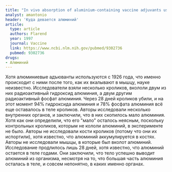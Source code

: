 ```yaml
---
title: "In vivo absorption of aluminium-containing vaccine adjuvants using 26Al"
analyst: amantonio
header: 'Куда девается алюминий'
article:
  type: article
  authors: Flarend
  year: 1997
  journal: Vaccine
  link: https://www.ncbi.nlm.nih.gov/pubmed/9302736
  pubmed: 9302736
drugs:
- Алюминий
---
```


Хотя алюминиевые адъюванты используются с 1926 года, что именно происходит с ними после того, как их вкалывают в мышцу, науке неизвестно.
Исследователи взяли несколько кроликов, вкололи двум из них радиоактивный гидроксид алюминия, а двум другим радиоактивный фосфат алюминия. Через 28 дней кроликов убили, и на этот момент 94% гидроксида алюминия и 78% фосфата алюминия всё еще оставалось в теле кроликов.
Авторы исследовали несколько внутренних органов, и заключили, что в них скопилось мало алюминия. Хотя как они определили, что его "мало" осталось неясным, поскольку контрольных кроликов, которым не кололи алюминий, в эксперименте не было. Авторы не исследовали кости кроликов (потому что они их испортили), хотя известно, что алюминий аккумулируется в костях. Авторы не исследовали мышцы, в которые был вколот алюминий. Исследование продлилось лишь 28 дней, хотя известно, что алюминий остается в теле годами.
Они заключили, что тело успешно выводит алюминий из организма, несмотря на то, что большая часть алюминия осталась в теле, и совсем непонятно, в каких именно органах.
